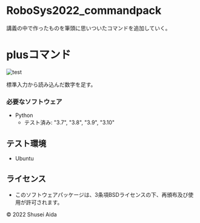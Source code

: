 # RoboSys2022_commandpack
講義の中で作ったものを筆頭に思いついたコマンドを追加していく。

# plusコマンド
![test](https://github.com/Cola0912/Robosys/actions/workflows/test.yml/badge.svg)

標準入力から読み込んだ数字を足す。

### 必要なソフトウェア
* Python
  * テスト済み: "3.7", "3.8", "3.9", "3.10"

## テスト環境
* Ubuntu

## ライセンス
* このソフトウェアパッケージは、3条項BSDライセンスの下、再頒布及び使用が許可されます。

©︎ 2022 Shusei Aida
